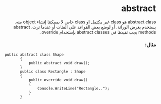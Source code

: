 # <div dir=rtl> abstract
<div dir=rtl> abstract class هو class غير مكتمل  او  class خاص لا يممكننا إنشاء object منه. يستخدم بغرض الوراثة، أو لوضع بعض القواعد على الفئات أو عندما ترث. abstract methods يجب تفيذها في  abstract classes بإستخدام override.<div>

### <div dir=rtl> مثال: <div>

<div dir=ltr>

```
 public abstract class Shape
        {
            public abstract void draw();
        }
        public class Rectangle : Shape
        {
            public override void draw()
            {
                Console.WriteLine("Rectangle..");
            }
        }
  ```
  
  <div>
